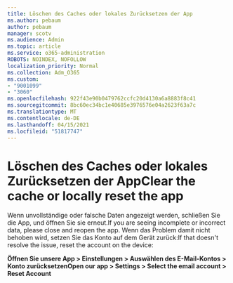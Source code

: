 ```yaml
---
title: Löschen des Caches oder lokales Zurücksetzen der App
ms.author: pebaum
author: pebaum
manager: scotv
ms.audience: Admin
ms.topic: article
ms.service: o365-administration
ROBOTS: NOINDEX, NOFOLLOW
localization_priority: Normal
ms.collection: Adm_O365
ms.custom:
- "9001099"
- "3060"
ms.openlocfilehash: 922f43e90b0479762ccfc20d4130a6a8883f8c41
ms.sourcegitcommit: 8bc60ec34bc1e40685e3976576e04a2623f63a7c
ms.translationtype: MT
ms.contentlocale: de-DE
ms.lasthandoff: 04/15/2021
ms.locfileid: "51817747"
---
```

# <a name="clear-the-cache-or-locally-reset-the-app"></a><span data-ttu-id="8b686-102">Löschen des Caches oder lokales Zurücksetzen der App</span><span class="sxs-lookup"><span data-stu-id="8b686-102">Clear the cache or locally reset the app</span></span>

<span data-ttu-id="8b686-103">Wenn unvollständige oder falsche Daten angezeigt werden, schließen Sie die App, und öffnen Sie sie erneut.</span><span class="sxs-lookup"><span data-stu-id="8b686-103">If you are seeing incomplete or incorrect data, please close and reopen the app.</span></span>  <span data-ttu-id="8b686-104">Wenn das Problem damit nicht behoben wird, setzen Sie das Konto auf dem Gerät zurück:</span><span class="sxs-lookup"><span data-stu-id="8b686-104">If that doesn't resolve the issue, reset the account on the device:</span></span> 

<span data-ttu-id="8b686-105">**Öffnen Sie unsere App > Einstellungen > Auswählen des E-Mail-Kontos > Konto zurücksetzen**</span><span class="sxs-lookup"><span data-stu-id="8b686-105">**Open our app > Settings > Select the email account > Reset Account**</span></span>